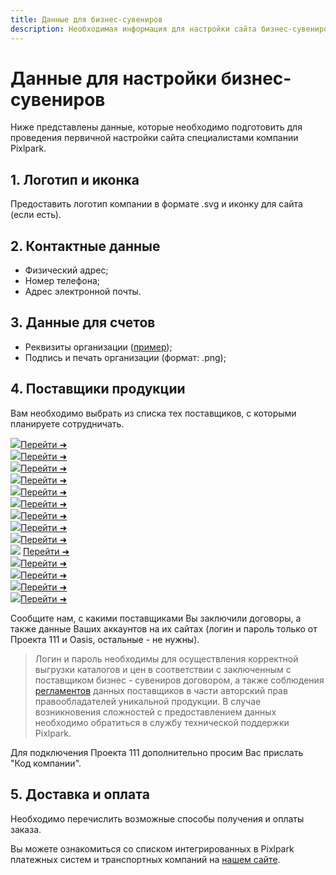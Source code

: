 ```yaml
---
title: Данные для бизнес-сувениров
description: Необходимая информация для настройки сайта бизнес-сувениров
---
```


# Данные для настройки бизнес-сувениров
Ниже представлены данные, которые необходимо подготовить для проведения первичной настройки сайта специалистами компании Pixlpark.

<div class="gifts-data--wrapper">

## 1. Логотип и иконка
Предоставить логотип компании в формате .svg и иконку для сайта (если есть).

## 2. Контактные данные
* Физический адрес;
* Номер телефона;
* Адрес электронной почты.

## 3. Данные для счетов
* Реквизиты организации ([пример](https://gifts.pixlpark.ru/requisites));
* Подпись и печать организации (формат: .png);

## 4. Поставщики продукции
Вам необходимо выбрать из списка тех поставщиков, с которыми планируете сотрудничать.<br/>

<div class="gifts-data--catalog-list">
<div class="gifts-data--catalog-item"><img src="../_media/misc/catalog_1.png"></img><a href="https://gifts.ru/">Перейти ➜</a></div>
<div class="gifts-data--catalog-item"><img src="../_media/misc/catalog_2.png"></img><a href="https://happygifts.ru/">Перейти ➜</a> </div>
<div class="gifts-data--catalog-item"><img src="../_media/misc/catalog_3.png"></img><a href="https://www.oasiscatalog.com/">Перейти ➜</a></div>
<div class="gifts-data--catalog-item"><img src="../_media/misc/catalog_4.png"></img><a href="https://www.oceangifts.ru/">Перейти ➜</a> </div>
<div class="gifts-data--catalog-item"><img src="../_media/misc/catalog_5.png"></img><a href="https://www.stan.su/">Перейти ➜</a></div>
<div class="gifts-data--catalog-item"><img src="../_media/misc/catalog_6.png"></img><a href="https://xindaorussia.ru/">Перейти ➜</a></div>
<div class="gifts-data--catalog-item"><img src="../_media/misc/catalog_7.png"></img><a href="https://portobello.ru/">Перейти ➜</a> </div>
<div class="gifts-data--catalog-item"><img src="../_media/misc/catalog_8.png"></img><a href="https://midoceanbrands.ru/">Перейти ➜</a></div>
<div class="gifts-data--catalog-item"><img src="../_media/misc/catalog_9.png"></img><a href="https://vivagifts.ru/">Перейти ➜</a></div>
<div class="gifts-data--catalog-item"><img src="../_media/misc/catalog_10.png"></img> <a href="https://topcatalog.ru/">Перейти ➜</a></div>
<div class="gifts-data--catalog-item"><img src="../_media/misc/catalog_11.png"></img><a href="https://artbottle.ru/">Перейти ➜</a></div>
<div class="gifts-data--catalog-item"><img src="../_media/misc/catalog_12.png"></img><a href="https://printsklad.ru/">Перейти ➜</a> </div>
<div class="gifts-data--catalog-item"><img src="../_media/misc/catalog_13.png"></img><a href="https://artegifts.by/">Перейти ➜</a> </div>
<div class="gifts-data--catalog-item"><img src="../_media/misc/catalog_14.png"></img><a href="https://www.center-prestige.ru/">Перейти ➜</a></div>
</div>

Сообщите нам, с какими поставщиками Вы заключили договоры, а также данные Ваших аккаунтов на их сайтах (логин и пароль только от Проекта 111 и Oasis, остальные - не нужны).
> Логин и пароль необходимы для осуществления корректной выгрузки каталогов и цен в соответствии с заключенным с поставщиком бизнес - сувениров договором, а также соблюдения [регламентов](https://gifts.ru/copyright) данных поставщиков в части авторский прав правообладателей уникальной продукции. В случае возникновения сложностей с предоставлением данных необходимо обратиться в службу технической поддержки Pixlpark.

Для подключения Проекта 111 дополнительно просим Вас прислать "Код компании".

## 5. Доставка и оплата
Необходимо перечислить возможные способы получения и оплаты заказа.

Вы можете ознакомиться со списком интегрированных в Pixlpark платежных систем и транспортных компаний на [нашем сайте](https://pixlpark.ru/misc/shippings-and-payments).

</div>
